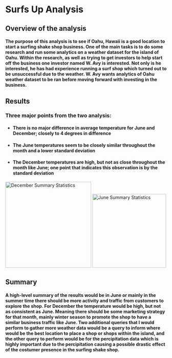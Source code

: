 # Surfs Up Analysis
## Overview of the analysis
#### The purpose of this analysis is to see if Oahu, Hawaii is a good location to start a surfing shake shop business. One of the main tasks is to do some research and run some analytics on a weather dataset for the island of Oahu. Within the research, as well as trying to get investors to help start off the business one investor named W. Avy is interested. Not only is he interested, he has had experience running a surf shop which turned out to be unsuccessful due to the weather. W. Avy wants analytics of Oahu weather dataset to be ran before moving forward with investing in the business.

## Results 
### Three major points from the two analysis:
- #### There is no major difference in average temperature for June and December; closely to 4 degrees in difference
- #### The June temperatures seem to be closely similar throughout the month and a lower standard deviation 
- #### The December temperatures are high, but not as close throughout the month like June; one point that indicates this observation is by the standard deviation 
<img width="268" alt="December Summary Statistics" src="https://user-images.githubusercontent.com/86431959/131168047-7f6330cc-0519-45f2-827a-d1f179eda3af.png">  <img width="230" alt="June Summary Statistics" src="https://user-images.githubusercontent.com/86431959/131168163-3e278be1-7715-418b-8d0b-8d418d13c716.png">

## Summary
#### A high-level summary of the results would be in June or mainly in the summer time there should be more activity and traffic from customers to explore the shop. For December the temperature would be high, but not as consistent as June. Meaning there should be some marketing strategy for that month, mainly winter season to promote the shop to have a similar business traffic like June. Two additional queries that I would perform to gather more weather data would be a query to inform where would be the best location to place a shop or shops within the island, and the other query to perform would be for the percipitation data which is highly important due to the percipitation causing a possible drastic effect of the costumer presence in the surfing shake shop.
